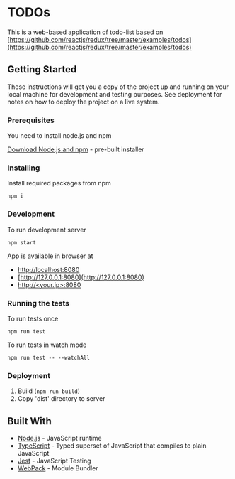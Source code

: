 # TODOs
This is a web-based application of todo-list based on [https://github.com/reactjs/redux/tree/master/examples/todos](https://github.com/reactjs/redux/tree/master/examples/todos)

## Getting Started
These instructions will get you a copy of the project up and running on your local machine for development and testing purposes. See deployment for notes on how to deploy the project on a live system.

### Prerequisites
You need to install node.js and npm

[Download Node.js and npm](https://nodejs.org/en/download/) - pre-built installer

### Installing
Install required packages from npm  
    
    npm i
    
### Development

To run development server

    npm start
    
App is available in browser at  
* [http://localhost:8080](http://localhost:8080)
* [http://127.0.0.1:8080](http://127.0.0.1:8080)
* [http://<your.ip>:8080](http://<your.ip>:8080)

### Running the tests
To run tests once

    npm run test

To run tests in watch mode  

    npm run test -- --watchAll
    
### Deployment
1. Build (`npm run build`)
2. Copy 'dist' directory to server
 
## Built With
* [Node.js](https://nodejs.org/en/) - JavaScript runtime
* [TypeScript](https://www.typescriptlang.org/) - Typed superset of JavaScript that compiles to plain JavaScript
* [Jest](https://facebook.github.io/jest/) - JavaScript Testing
* [WebPack](https://webpack.github.io/) - Module Bundler
